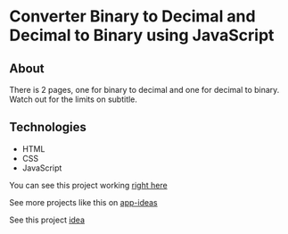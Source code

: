 # Converter Binary to Decimal and Decimal to Binary using JavaScript

## About

There is 2 pages, one for binary to decimal and one for decimal to binary. Watch out for the limits on subtitle.

## Technologies

-   HTML
-   CSS
-   JavaScript

You can see this project working [right here](https://dre1597.github.io/binary-converter/index.html)

See more projects like this on [app-ideas](https://github.com/florinpop17/app-ideas)

See this project [idea](https://github.com/florinpop17/app-ideas/blob/master/Projects/1-Beginner/Bin2Dec-App.md)

